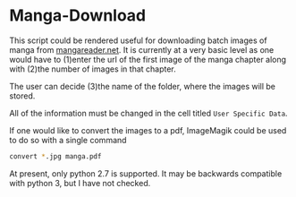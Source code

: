 # Manga-Download
This script could be rendered useful for downloading batch images of manga from [mangareader.net](mangareader.net).
It is currently at a very basic level as one would have to (1)enter the url of the first image of the manga chapter along with (2)the number of images in that chapter.

The user can decide (3)the name of the folder, where the images will be stored.

All of the information must be changed in the cell titled ``User Specific Data``.

If one would like to convert the images to a pdf, ImageMagik could be used to do so with a single command
```sh
convert *.jpg manga.pdf
```



At present, only python 2.7 is supported. It may be backwards compatible with python 3, but I have not checked.



